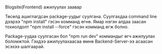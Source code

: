 Blogsite(Frontend) ажилуулах заавар

Төсөлд ашиглагдсан package-уудыг суулгана. Суулгахдаа command line дээрээ "npm install" гэсэн комманд өгнө. Ямар нэгэн алдаа заасан тохиолдолт "npm install --force" гэсэн комманд өгж болно.

Package-уудаа суулгасан бол "npm run dev" коммандыг өгч ажилуулах боломжтой.
Гэхдээ ажилуулахаасаа өмнө Backend-Server-ээ асаасан эсэхээ шалгаарай.